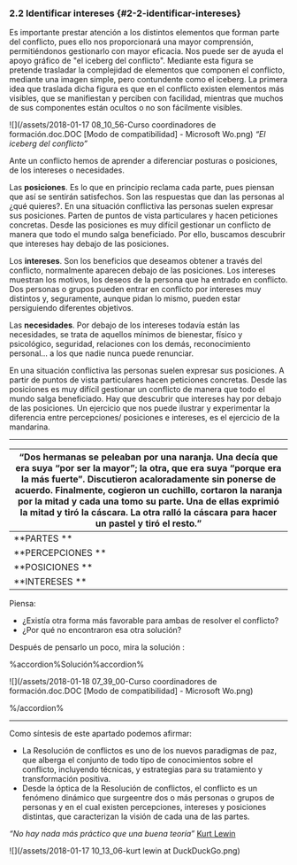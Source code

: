 ### 2.2  Identificar intereses {#2-2-identificar-intereses}

 Es importante prestar atención a los distintos elementos que forman parte del conflicto, pues ello nos proporcionará una mayor comprensión, permitiéndonos gestionarlo con mayor eficacia. Nos puede ser de ayuda el apoyo gráfico de "el iceberg del conflicto". Mediante esta figura se pretende trasladar la complejidad de elementos que componen el conflicto, mediante una imagen simple, pero contundente como el iceberg. La primera idea que traslada dicha figura es que en el conflicto existen elementos más visibles, que se manifiestan y perciben con facilidad, mientras que muchos de sus componentes están ocultos o no son fácilmente visibles.                                                                      

![](/assets/2018-01-17 08_10_56-Curso coordinadores de formación.doc.DOC [Modo de compatibilidad] - Microsoft Wo.png)
_“El iceberg del conflicto”_

Ante un conflicto hemos de aprender a diferenciar posturas o posiciones, de los intereses o necesidades.

Las **posiciones**. Es lo que en principio reclama cada parte, pues piensan que así se sentirán satisfechos. Son las respuestas que dan las personas al ¿qué quieres?. En una situación conflictiva las personas suelen expresar sus posiciones. Parten de puntos de vista particulares y hacen peticiones concretas. Desde las posiciones es muy difícil gestionar un conflicto de manera que todo el mundo salga beneficiado. Por ello, buscamos descubrir que intereses hay debajo de las posiciones.

Los **intereses**. Son los beneficios que deseamos obtener a través del conflicto, normalmente aparecen debajo de las posiciones. Los intereses muestran los motivos, los deseos de la persona que ha entrado en conflicto. Dos personas o grupos pueden entrar en conflicto por intereses muy distintos y, seguramente, aunque pidan lo mismo, pueden estar persiguiendo diferentes objetivos.

Las **necesidades**. Por debajo de los intereses todavía están las necesidades, se trata de aquellos mínimos de bienestar, físico y psicológico, seguridad, relaciones con los demás, reconocimiento personal… a los que nadie nunca puede renunciar.

En una situación conflictiva las personas suelen expresar sus posiciones. A partir de puntos de vista particulares hacen peticiones concretas. Desde las posiciones es muy difícil gestionar un conflicto de manera que todo el mundo salga beneficiado. Hay que descubrir que intereses hay por debajo de las posiciones. Un ejercicio que nos puede ilustrar y experimentar la diferencia entre percepciones/ posiciones e intereses, es el ejercicio de la mandarina.
<hr/>

| “Dos hermanas se peleaban por una naranja. Una decía que era suya “por ser la mayor”; la otra, que era suya “porque era la más fuerte”. Discutieron acaloradamente sin ponerse de acuerdo. Finalmente, cogieron un cuchillo, cortaron la naranja por la mitad y cada una tomo su parte. Una de ellas exprimió la mitad y tiró la cáscara. La otra ralló la cáscara para hacer un pastel y tiró el resto.” |
| --- |
| **PARTES  **| **HERMANA A **| **HERMANA B** |
| **PERCEPCIONES **|  |  |
| **POSICIONES **|  |  |
| **INTERESES **|  |  |  

Piensa:
* ¿Existía otra forma más favorable para ambas de resolver el conflicto? 
* ¿Por qué no encontraron esa otra solución?

Después de pensarlo un poco, mira la solución :

%accordion%Solución%accordion%

![](/assets/2018-01-18 07_39_00-Curso coordinadores de formación.doc.DOC [Modo de compatibilidad] - Microsoft Wo.png)

%/accordion%

<hr/>
Como síntesis de este apartado podemos afirmar:

* La Resolución de conflictos es uno de los nuevos paradigmas de paz, que alberga el conjunto de todo tipo de conocimientos sobre el conflicto, incluyendo técnicas, y estrategias para su tratamiento y transformación positiva.
* Desde la óptica de la Resolución de conflictos, el conflicto es un fenómeno dinámico que surgeentre dos o más personas o grupos de personas y en el cual existen percepciones, intereses y posiciones distintas, que caracterizan la visión de cada una de las partes.


_“No hay nada más práctico que una buena teoría”_                                                                                                                              [Kurt Lewin](https://es.wikipedia.org/wiki/Kurt_Lewin)

![](/assets/2018-01-17 10_13_06-kurt lewin at DuckDuckGo.png)